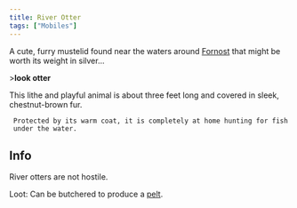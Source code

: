 ```yaml
---
title: River Otter
tags: ["Mobiles"]
---
```

A cute, furry mustelid found near the waters around
[Fornost](Fornost "wikilink") that might be worth its weight in
silver...

\>**look otter**

This lithe and playful animal is about three feet long and covered in
sleek, chestnut-brown fur.

` Protected by its warm coat, it is completely at home hunting for fish under the water.`

## Info

River otters are not hostile.

Loot: Can be butchered to produce a [pelt](a_fine_pelt "wikilink").
